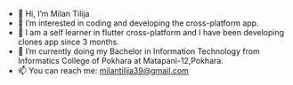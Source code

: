 - 👋 Hi, I’m Milan Tilija
- 👀 I’m interested in coding and developing the cross-platform app.
- 🙌 I am a self learner in flutter cross-platform and I have been developing clones app since 3 months.
- 🌱 I’m currently doing my Bachelor in Information Technology from Informatics College of Pokhara at Matapani-12,Pokhara.
- 📫 You can reach me: milantilija39@gmail.com

<!---
Milan39/Milan39 is a ✨ special ✨ repository because its `README.md` (this file) appears on your GitHub profile.
You can click the Preview link to take a look at your changes.
--->

